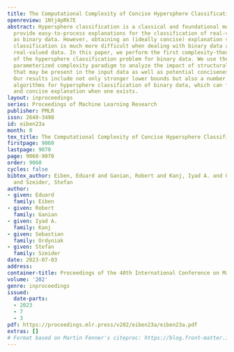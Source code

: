 ```yaml
---
title: The Computational Complexity of Concise Hypersphere Classification
openreview: 1Ntj4pRk7E
abstract: Hypersphere classification is a classical and foundational method that can
  provide easy-to-process explanations for the classification of real-valued as well
  as binary data. However, obtaining an (ideally concise) explanation via hypersphere
  classification is much more difficult when dealing with binary data as opposed to
  real-valued data. In this paper, we perform the first complexity-theoretic study
  of the hypersphere classification problem for binary data. We use the fine-grained
  parameterized complexity paradigm to analyze the impact of structural properties
  that may be present in the input data as well as potential conciseness constraints.
  Our results include not only stronger lower bounds but also a number of new fixed-parameter
  algorithms for hypersphere classification of binary data, which can find an exact
  and concise explanation when one exists.
layout: inproceedings
series: Proceedings of Machine Learning Research
publisher: PMLR
issn: 2640-3498
id: eiben23a
month: 0
tex_title: The Computational Complexity of Concise Hypersphere Classification
firstpage: 9060
lastpage: 9070
page: 9060-9070
order: 9060
cycles: false
bibtex_author: Eiben, Eduard and Ganian, Robert and Kanj, Iyad A. and Ordyniak, Sebastian
  and Szeider, Stefan
author:
- given: Eduard
  family: Eiben
- given: Robert
  family: Ganian
- given: Iyad A.
  family: Kanj
- given: Sebastian
  family: Ordyniak
- given: Stefan
  family: Szeider
date: 2023-07-03
address: 
container-title: Proceedings of the 40th International Conference on Machine Learning
volume: '202'
genre: inproceedings
issued:
  date-parts:
  - 2023
  - 7
  - 3
pdf: https://proceedings.mlr.press/v202/eiben23a/eiben23a.pdf
extras: []
# Format based on Martin Fenner's citeproc: https://blog.front-matter.io/posts/citeproc-yaml-for-bibliographies/
---
```

